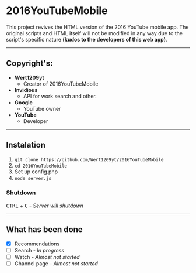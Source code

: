 # 2016YouTubeMobile
This project revives the HTML version of the 2016 YouTube mobile app. The original scripts and HTML itself will not be modified in any way due to the script's specific nature **(kudos to the developers of this web app)**.

---

## Copyright's:
- **Wert1209yt**
   - Creator of 2016YouTubeMobile
- **Invidious**
   - API for work search and other.
- **Google**
   - YouTube owner
- **YouTube**
   - Developer

---

## Instalation
1. `git clone https://github.com/Wert1209yt/2016YouTubeMobile`
2. `cd 2016YouTubeMobile`
3. Set up config.php
4. `node server.js`
### Shutdown
<kbd>CTRL</kbd> + <kbd>C</kbd> - *Server will shutdown*

---

## What has been done
- [x] Recommendations
- [ ] Search - *In progress*
- [ ] Watch - *Almost not started*
- [ ] Channel page - *Almost not started*
